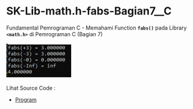 # SK-Lib-math.h-fabs-Bagian7__C
Fundamental Pemrograman C - Memahami Function <code><b>fabs()</b></code> pada Library <code><b>&lt;math.h></b></code> di Pemrograman C (Bagian 7)<br><br>
<img src="https://github.com/RizkyKhapidsyah/SK-Lib-math.h-fabs-Bagian7__C/blob/master/SK-Lib-math.h-fabs-Bagian7__C/result/001.PNG"><br><br>
Lihat Source Code : <br>
- <a href="https://github.com/RizkyKhapidsyah/SK-Lib-math.h-fabs-Bagian7__C/blob/master/SK-Lib-math.h-fabs-Bagian7__C/Source.c">Program</a>
